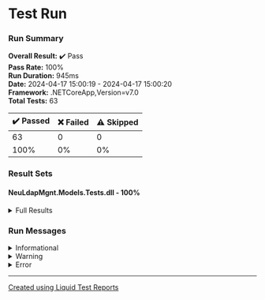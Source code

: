 
# Test Run
### Run Summary

<p>
<strong>Overall Result:</strong> ✔️ Pass <br />
<strong>Pass Rate:</strong> 100% <br />
<strong>Run Duration:</strong> 945ms <br />
<strong>Date:</strong> 2024-04-17 15:00:19 - 2024-04-17 15:00:20 <br />
<strong>Framework:</strong> .NETCoreApp,Version=v7.0 <br />
<strong>Total Tests:</strong> 63 <br />
</p>

<table>
<thead>
<tr>
<th>✔️ Passed</th>
<th>❌ Failed</th>
<th>⚠️ Skipped</th>
</tr>
</thead>
<tbody>
<tr>
<td>63</td>
<td>0</td>
<td>0</td>
</tr>
<tr>
<td>100%</td>
<td>0%</td>
<td>0%</td>
</tr>
</tbody>
</table>

### Result Sets
#### NeuLdapMgnt.Models.Tests.dll - 100%
<details>
<summary>Full Results</summary>
<table>
<thead>
<tr>
<th>Result</th>
<th>Test</th>
<th>Duration</th>
</tr>
</thead>
<tr>
<td> ✔️ Passed </td>
<td>StudentIdAttributeValidOmSuccess</td>
<td>7ms</td>
</tr>
<tr>
<td> ✔️ Passed </td>
<td>StudentIdAttributeWithInvalidDataTypeFails</td>
<td>< 1ms</td>
</tr>
<tr>
<td> ✔️ Passed </td>
<td>StudentIdAttributeInvalidOmFails</td>
<td>< 1ms</td>
</tr>
<tr>
<td> ✔️ Passed </td>
<td>TeacherIdAttributeWithInvalidDataTypeFails</td>
<td>< 1ms</td>
</tr>
<tr>
<td> ✔️ Passed </td>
<td>TeacherIdAttributeInvalidFormatFails</td>
<td>< 1ms</td>
</tr>
<tr>
<td> ✔️ Passed </td>
<td>TeacherIdAttributeValidIdSuccess</td>
<td>< 1ms</td>
</tr>
<tr>
<td> ✔️ Passed </td>
<td>TeacherIdAttributeMissingDotFails</td>
<td>< 1ms</td>
</tr>
<tr>
<td> ✔️ Passed </td>
<td>TeacherIdAttributeShortPartsFails</td>
<td>< 1ms</td>
</tr>
<tr>
<td> ✔️ Passed </td>
<td>AdminIdAttributeValidIdSuccess</td>
<td>< 1ms</td>
</tr>
<tr>
<td> ✔️ Passed </td>
<td>AdminIdAttributeShortIdFails</td>
<td>< 1ms</td>
</tr>
<tr>
<td> ✔️ Passed </td>
<td>AdminIdAttributeWithInvalidDataTypeFails</td>
<td>< 1ms</td>
</tr>
<tr>
<td> ✔️ Passed </td>
<td>UserIdAttributeWithInvalidDataTypeFails</td>
<td>< 1ms</td>
</tr>
<tr>
<td> ✔️ Passed </td>
<td>StudentUidAttributeInvalidUidFails</td>
<td>< 1ms</td>
</tr>
<tr>
<td> ✔️ Passed </td>
<td>StudentUidAttributeValidUidSuccess</td>
<td>< 1ms</td>
</tr>
<tr>
<td> ✔️ Passed </td>
<td>TeacherUidAttributeValidUidSuccess</td>
<td>< 1ms</td>
</tr>
<tr>
<td> ✔️ Passed </td>
<td>TeacherUidAttributeInvalidUidFails</td>
<td>< 1ms</td>
</tr>
<tr>
<td> ✔️ Passed </td>
<td>AdminUidAttributeValidUidSuccess</td>
<td>< 1ms</td>
</tr>
<tr>
<td> ✔️ Passed </td>
<td>AdminUidAttributeInvalidUidFails</td>
<td>< 1ms</td>
</tr>
<tr>
<td> ✔️ Passed </td>
<td>GroupIdAttributeWithInvalidDataTypeFails</td>
<td>< 1ms</td>
</tr>
<tr>
<td> ✔️ Passed </td>
<td>StudentGidAttributeValidGidSuccess</td>
<td>< 1ms</td>
</tr>
<tr>
<td> ✔️ Passed </td>
<td>StudentGidAttributeInvalidGidFails</td>
<td>< 1ms</td>
</tr>
<tr>
<td> ✔️ Passed </td>
<td>TeacherGidAttributeValidGidSuccess</td>
<td>< 1ms</td>
</tr>
<tr>
<td> ✔️ Passed </td>
<td>TeacherGidAttributeInvalidGidFails</td>
<td>< 1ms</td>
</tr>
<tr>
<td> ✔️ Passed </td>
<td>AdminGidAttributeValidGidSuccess</td>
<td>< 1ms</td>
</tr>
<tr>
<td> ✔️ Passed </td>
<td>AdminGidAttributeInvalidGidFails</td>
<td>< 1ms</td>
</tr>
<tr>
<td> ✔️ Passed </td>
<td>FirstNameAttributeValidSuccess</td>
<td>< 1ms</td>
</tr>
<tr>
<td> ✔️ Passed </td>
<td>FirstNameAttributeShortFails</td>
<td>< 1ms</td>
</tr>
<tr>
<td> ✔️ Passed </td>
<td>FirstNameAttributeWithInvalidDataTypeFails</td>
<td>< 1ms</td>
</tr>
<tr>
<td> ✔️ Passed </td>
<td>LastNameAttributeValidSuccess</td>
<td>< 1ms</td>
</tr>
<tr>
<td> ✔️ Passed </td>
<td>LastNameAttributeShortFails</td>
<td>< 1ms</td>
</tr>
<tr>
<td> ✔️ Passed </td>
<td>LastNameAttributeWithInvalidDataTypeFails</td>
<td>< 1ms</td>
</tr>
<tr>
<td> ✔️ Passed </td>
<td>MiddleNameAttributeEmptySuccess</td>
<td>< 1ms</td>
</tr>
<tr>
<td> ✔️ Passed </td>
<td>MiddleNameAttributeValidSuccess</td>
<td>< 1ms</td>
</tr>
<tr>
<td> ✔️ Passed </td>
<td>MiddleNameAttributeShortFails</td>
<td>< 1ms</td>
</tr>
<tr>
<td> ✔️ Passed </td>
<td>MiddleNameAttributeWithInvalidDataTypeFails</td>
<td>< 1ms</td>
</tr>
<tr>
<td> ✔️ Passed </td>
<td>EmailAttributeValidEmailSuccess</td>
<td>< 1ms</td>
</tr>
<tr>
<td> ✔️ Passed </td>
<td>EmailAttributeEmptyEmailSuccess</td>
<td>< 1ms</td>
</tr>
<tr>
<td> ✔️ Passed </td>
<td>EmailAttributeInvalidEmailNoAtSignFails</td>
<td>< 1ms</td>
</tr>
<tr>
<td> ✔️ Passed </td>
<td>EmailAttributeEmailWithMultipleAtSignsFails</td>
<td>< 1ms</td>
</tr>
<tr>
<td> ✔️ Passed </td>
<td>DirectoryAttributeValidDirectorySuccess</td>
<td>< 1ms</td>
</tr>
<tr>
<td> ✔️ Passed </td>
<td>DirectoryAttributeInvalidStartFails</td>
<td>< 1ms</td>
</tr>
<tr>
<td> ✔️ Passed </td>
<td>DirectoryAttributeInvalidEndFails</td>
<td>< 1ms</td>
</tr>
<tr>
<td> ✔️ Passed </td>
<td>DirectoryAttributeContainsSpacesSuccess</td>
<td>< 1ms</td>
</tr>
<tr>
<td> ✔️ Passed </td>
<td>DirectoryAttributeCaseInsensitiveCheckSuccess</td>
<td>< 1ms</td>
</tr>
<tr>
<td> ✔️ Passed </td>
<td>DirectoryAttributeWithInvalidDataTypeFails</td>
<td>< 1ms</td>
</tr>
<tr>
<td> ✔️ Passed </td>
<td>DirectoryAttributeSpecialCharactersSuccess</td>
<td>< 1ms</td>
</tr>
<tr>
<td> ✔️ Passed </td>
<td>DirectoryAttributeMultipleSubdirectoriesSuccess</td>
<td>< 1ms</td>
</tr>
<tr>
<td> ✔️ Passed </td>
<td>DirectoryAttributeContainsHomeNotAtStartFails</td>
<td>< 1ms</td>
</tr>
<tr>
<td> ✔️ Passed </td>
<td>DirectoryAttributeEndsWithHomeFails</td>
<td>< 1ms</td>
</tr>
<tr>
<td> ✔️ Passed </td>
<td>PasswordAttributeTooShortFails</td>
<td>< 1ms</td>
</tr>
<tr>
<td> ✔️ Passed </td>
<td>PasswordAttributeMissingLowercaseFails</td>
<td>< 1ms</td>
</tr>
<tr>
<td> ✔️ Passed </td>
<td>PasswordAttributeMissingUppercaseFails</td>
<td>< 1ms</td>
</tr>
<tr>
<td> ✔️ Passed </td>
<td>PasswordAttributeMissingDigitFails</td>
<td>< 1ms</td>
</tr>
<tr>
<td> ✔️ Passed </td>
<td>PasswordAttributeMissingSpecialCharacterFails</td>
<td>< 1ms</td>
</tr>
<tr>
<td> ✔️ Passed </td>
<td>PasswordAttributeValidPasswordSuccess</td>
<td>< 1ms</td>
</tr>
<tr>
<td> ✔️ Passed </td>
<td>PasswordAttributeWithInvalidDataTypeFails</td>
<td>< 1ms</td>
</tr>
<tr>
<td> ✔️ Passed </td>
<td>ClassAttributeEndsWithDotFails</td>
<td>< 1ms</td>
</tr>
<tr>
<td> ✔️ Passed </td>
<td>ClassAttributeMissingYearFails</td>
<td>< 1ms</td>
</tr>
<tr>
<td> ✔️ Passed </td>
<td>ClassAttributeNyGroupWithWrongYearFails</td>
<td>< 1ms</td>
</tr>
<tr>
<td> ✔️ Passed </td>
<td>ClassAttributeRszeGroupWithoutSlashFails</td>
<td>< 1ms</td>
</tr>
<tr>
<td> ✔️ Passed </td>
<td>ClassAttributeGroupWithSlashMissingABFails</td>
<td>< 1ms</td>
</tr>
<tr>
<td> ✔️ Passed </td>
<td>ClassAttributeValidClassSuccess</td>
<td>< 1ms</td>
</tr>
<tr>
<td> ✔️ Passed </td>
<td>ClassAttributeWithInvalidDataTypeFails</td>
<td>< 1ms</td>
</tr>
</tbody>
</table>
</details>

### Run Messages
<details>
<summary>Informational</summary>
<pre><code>
</code></pre>
</details>

<details>
<summary>Warning</summary>
<pre><code>
</code></pre>
</details>

<details>
<summary>Error</summary>
<pre><code>
</code></pre>
</details>



----

[Created using Liquid Test Reports](https://github.com/kurtmkurtm/LiquidTestReports)